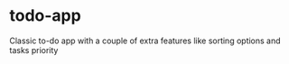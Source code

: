 # todo-app
Classic to-do app with a couple of extra features like sorting options and tasks priority
